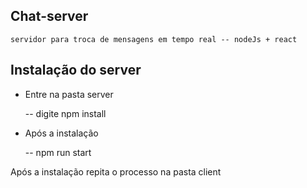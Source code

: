 ## Chat-server
    servidor para troca de mensagens em tempo real -- nodeJs + react

## Instalação do server

- Entre na pasta server 

   -- digite npm install

- Após a instalação 

    -- npm run start

Após a instalação repita o processo na pasta client